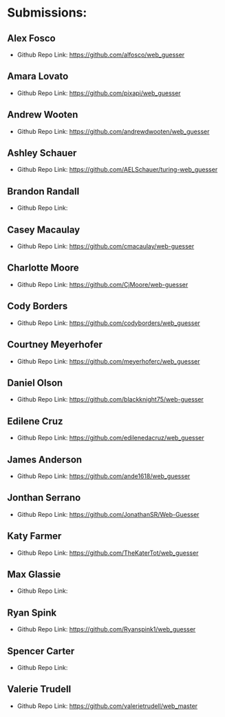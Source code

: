 # Submissions:

## Alex Fosco

* Github Repo Link: https://github.com/alfosco/web_guesser

## Amara Lovato

* Github Repo Link: https://github.com/pixapi/web_guesser

## Andrew Wooten

* Github Repo Link: https://github.com/andrewdwooten/web_guesser

## Ashley Schauer

* Github Repo Link: https://github.com/AELSchauer/turing-web_guesser

## Brandon Randall

* Github Repo Link:

## Casey Macaulay

* Github Repo Link: https://github.com/cmacaulay/web-guesser

## Charlotte Moore

* Github Repo Link: https://github.com/CjMoore/web-guesser

## Cody Borders

* Github Repo Link: https://github.com/codyborders/web_guesser

## Courtney Meyerhofer

* Github Repo Link: https://github.com/meyerhoferc/web_guesser

## Daniel Olson

* Github Repo Link: https://github.com/blackknight75/web-guesser

## Edilene Cruz

* Github Repo Link: https://github.com/edilenedacruz/web_guesser

## James Anderson

* Github Repo Link: https://github.com/ande1618/web_guesser

## Jonthan Serrano

* Github Repo Link: https://github.com/JonathanSR/Web-Guesser

## Katy Farmer

* Github Repo Link: https://github.com/TheKaterTot/web_guesser

## Max Glassie

* Github Repo Link:

## Ryan Spink

* Github Repo Link: https://github.com/Ryanspink1/web_guesser

## Spencer Carter

* Github Repo Link:

## Valerie Trudell

* Github Repo Link: https://github.com/valerietrudell/web_master
